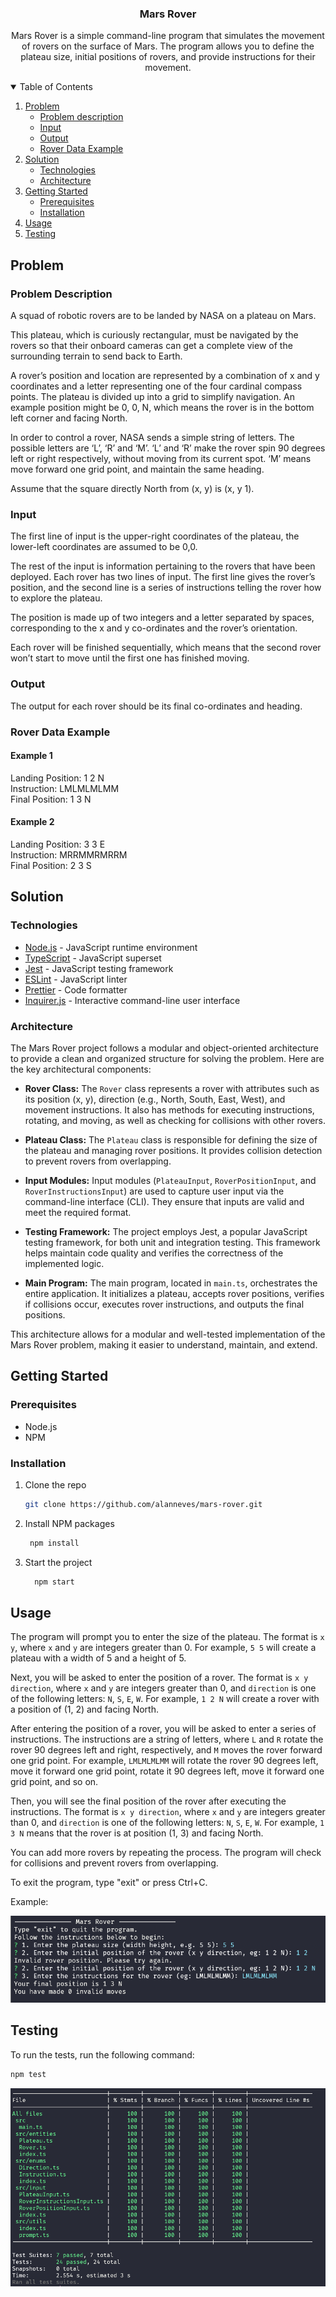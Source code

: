 <p align="center">
  <h3 align="center">Mars Rover</h3>

  <p align="center">
    Mars Rover is a simple command-line program that simulates the movement of rovers on the surface of Mars. The program allows you to define the plateau size, initial positions of rovers, and provide instructions for their movement.
  </p>
</p>

<details open="open">
  <summary>Table of Contents</summary>
  <ol>
    <li>
      <a href="#problem">Problem</a>
      <ul>
        <li><a href="#problem-description">Problem description</a></li>
        <li><a href="#input">Input</a></li>
        <li><a href="#output">Output</a></li>
        <li><a href="#rover-data-example">Rover Data Example</a></li>
      </ul>
    </li>
    <li>
      <a href="#solution">Solution</a>
      <ul>
        <li><a href="#mars-rover">Technologies</a></li>
        <li><a href="#input">Architecture</a></li>
      </ul>
    </li>
    <li>
      <a href="#getting-started">Getting Started</a>
      <ul>
        <li><a href="#prerequisites">Prerequisites</a></li>
        <li><a href="#installation">Installation</a></li>
      </ul>
    </li>
    <li><a href="#usage">Usage</a></li>
    <li><a href="#testing">Testing</a></li>
  </ol>
</details>

## Problem

### Problem Description

A squad of robotic rovers are to be landed by NASA on a plateau on Mars.

This plateau, which is curiously rectangular, must be navigated by the rovers so that their onboard cameras can get a complete view of the surrounding terrain to send back to Earth.

A rover’s position and location are represented by a combination of x and y coordinates and a letter representing one of the four cardinal compass points. The plateau is divided up into a grid to simplify navigation. An example position might be 0, 0, N, which means the rover is in the bottom left corner and facing North.

In order to control a rover, NASA sends a simple string of letters. The possible letters are ‘L’, ‘R’ and ‘M’. ‘L’ and ‘R’ make the rover spin 90 degrees left or right respectively, without moving from its current spot. ‘M’ means move forward one grid point, and maintain the same heading.

Assume that the square directly North from (x, y) is (x, y 1).

### Input

The first line of input is the upper-right coordinates of the plateau, the lower-left coordinates are assumed to be 0,0.

The rest of the input is information pertaining to the rovers that have been deployed. Each rover has two lines of input. The first line gives the rover’s position, and the second line is a series of instructions telling the rover how to explore the plateau.

The position is made up of two integers and a letter separated by spaces, corresponding to the x and y co-ordinates and the rover’s orientation.

Each rover will be finished sequentially, which means that the second rover won’t start to move until the first one has finished moving.

### Output

The output for each rover should be its final co-ordinates and heading.

### Rover Data Example

#### Example 1

Landing Position: 1 2 N \
Instruction: LMLMLMLMM \
Final Position: 1 3 N

#### Example 2

Landing Position: 3 3 E \
Instruction: MRRMMRMRRM \
Final Position: 2 3 S

## Solution

### Technologies

- [Node.js](https://nodejs.org/en/) - JavaScript runtime environment
- [TypeScript](https://www.typescriptlang.org/) - JavaScript superset
- [Jest](https://jestjs.io/) - JavaScript testing framework
- [ESLint](https://eslint.org/) - JavaScript linter
- [Prettier](https://prettier.io/) - Code formatter
- [Inquirer.js](https://www.npmjs.com/package/inquirer) - Interactive command-line user interface

### Architecture

The Mars Rover project follows a modular and object-oriented architecture to provide a clean and organized structure for solving the problem. Here are the key architectural components:

- **Rover Class:** The `Rover` class represents a rover with attributes such as its position (x, y), direction (e.g., North, South, East, West), and movement instructions. It also has methods for executing instructions, rotating, and moving, as well as checking for collisions with other rovers.

- **Plateau Class:** The `Plateau` class is responsible for defining the size of the plateau and managing rover positions. It provides collision detection to prevent rovers from overlapping.

- **Input Modules:** Input modules (`PlateauInput`, `RoverPositionInput`, and `RoverInstructionsInput`) are used to capture user input via the command-line interface (CLI). They ensure that inputs are valid and meet the required format.

- **Testing Framework:** The project employs Jest, a popular JavaScript testing framework, for both unit and integration testing. This framework helps maintain code quality and verifies the correctness of the implemented logic.

- **Main Program:** The main program, located in `main.ts`, orchestrates the entire application. It initializes a plateau, accepts rover positions, verifies if collisions occur, executes rover instructions, and outputs the final positions.

This architecture allows for a modular and well-tested implementation of the Mars Rover problem, making it easier to understand, maintain, and extend.

## Getting Started

### Prerequisites

- Node.js
- NPM

### Installation

1. Clone the repo

   ```sh
   git clone https://github.com/alanneves/mars-rover.git
   ```

2. Install NPM packages
   ```sh
    npm install
   ```
3. Start the project
   ```sh
     npm start
   ```

## Usage

The program will prompt you to enter the size of the plateau. The format is `x y`, where `x` and `y` are integers greater than 0. For example, `5 5` will create a plateau with a width of 5 and a height of 5.

Next, you will be asked to enter the position of a rover. The format is `x y direction`, where `x` and `y` are integers greater than 0, and `direction` is one of the following letters: `N`, `S`, `E`, `W`. For example, `1 2 N` will create a rover with a position of (1, 2) and facing North.

After entering the position of a rover, you will be asked to enter a series of instructions. The instructions are a string of letters, where `L` and `R` rotate the rover 90 degrees left and right, respectively, and `M` moves the rover forward one grid point. For example, `LMLMLMLMM` will rotate the rover 90 degrees left, move it forward one grid point, rotate it 90 degrees left, move it forward one grid point, and so on.

Then, you will see the final position of the rover after executing the instructions. The format is `x y direction`, where `x` and `y` are integers greater than 0, and `direction` is one of the following letters: `N`, `S`, `E`, `W`. For example, `1 3 N` means that the rover is at position (1, 3) and facing North.

You can add more rovers by repeating the process. The program will check for collisions and prevent rovers from overlapping.

To exit the program, type "exit" or press Ctrl+C.

Example:

<img src="docs/execution-example.png">

## Testing

To run the tests, run the following command:

```sh
npm test
```

<img src="docs/test.png">